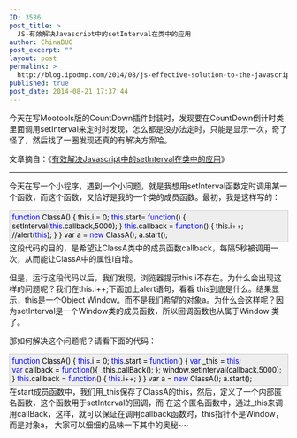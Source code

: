 ```yaml
---
ID: 3586
post_title: >
  JS-有效解决Javascript中的setInterval在类中的应用
author: ChinaBUG
post_excerpt: ""
layout: post
permalink: >
  http://blog.ipodmp.com/2014/08/js-effective-solution-to-the-javascript-setinterval-in-classes-in-the-application-of.html
published: true
post_date: 2014-08-21 17:37:44
---
```

今天在写Mootools版的CountDown插件封装时，发现要在CountDown倒计时类里面调用setInterval来定时时发现，怎么都是没办法定时，只能是显示一次，奇了怪了，然后找了一圈发现还真的有解决方案哈。

文章摘自：《<a href="http://www.cnitblog.com/CoffeeCat/archive/2008/03/07/35095.html">有效解决Javascript中的setInterval在类中的应用</a>》

------

今天在写一个小程序，遇到一个小问题，就是我想用setInterval函数定时调用某一个函数，而这个函数，又恰好是我的一个类的成员函数。最初，我是这样写的：
<div style="border: 1px solid #cccccc; padding: 4px 5px 4px 4px; background-color: #eeeeee; font-size: 13px; width: 98%;"><span style="color: #0000ff;">function</span><span style="color: #000000;"> ClassA()
{
this.i = 0;
</span><span style="color: #0000ff;">this</span><span style="color: #000000;">.start</span><span style="color: #000000;">=</span><span style="color: #000000;"> </span><span style="color: #0000ff;">function</span><span style="color: #000000;">()
{
setInterval(</span><span style="color: #0000ff;">this</span><span style="color: #000000;">.callback,</span><span style="color: #000000;">5000</span><span style="color: #000000;">);
}
</span><span style="color: #0000ff;">this</span><span style="color: #000000;">.callback </span><span style="color: #000000;">=</span><span style="color: #000000;"> </span><span style="color: #0000ff;">function</span><span style="color: #000000;">()
{
this.i++;
//alert(</span><span style="color: #0000ff;">this</span><span style="color: #000000;">);
}
}
var a =</span><span style="color: #0000ff;"> new</span><span style="color: #000000;"> ClassA();
a.start</span><span style="color: #000000;">();</span></div>
这段代码的目的，是希望让ClassA类中的成员函数callback，每隔5秒被调用一次，从而能让ClassA中的属性i自增。

但是，运行这段代码以后，我们发现，浏览器提示this.i不存在。为什么会出现这样的问题呢？我们在this.i++;下面加上alert语句，看看 this到底是什么。结果显示，this是一个Object Window。而不是我们希望的对象a。为什么会这样呢？因为setInterval是一个Window类的成员函数，所以回调函数也从属于Window 类了。

那如何解决这个问题呢？请看下面的代码：
<div style="border: 1px solid #cccccc; padding: 4px 5px 4px 4px; background-color: #eeeeee; font-size: 13px; width: 98%;"><span style="color: #0000ff;">function</span><span style="color: #000000;"> ClassA()
{
</span><span style="color: #0000ff;">this</span><span style="color: #000000;">.i </span><span style="color: #000000;">=</span><span style="color: #000000;"> </span><span style="color: #000000;">0</span><span style="color: #000000;">;
</span><span style="color: #0000ff;">this</span><span style="color: #000000;">.start </span><span style="color: #000000;">=</span><span style="color: #000000;"> </span><span style="color: #0000ff;">function</span><span style="color: #000000;">()
{
</span><span style="color: #0000ff;">var</span><span style="color: #000000;"> _this </span><span style="color: #000000;">=</span><span style="color: #000000;"> </span><span style="color: #0000ff;">this</span><span style="color: #000000;">;
</span><span style="color: #0000ff;">var</span><span style="color: #000000;"> callback </span><span style="color: #000000;">=</span><span style="color: #000000;"> </span><span style="color: #0000ff;">function</span><span style="color: #000000;">(){ _this.callBack(); };
window.setInterval(callback,</span><span style="color: #000000;">5000</span><span style="color: #000000;">);
}
</span><span style="color: #0000ff;">this</span><span style="color: #000000;">.callback </span><span style="color: #000000;">=</span><span style="color: #000000;"> </span><span style="color: #0000ff;">function</span><span style="color: #000000;">()
{
</span><span style="color: #0000ff;">this</span><span style="color: #000000;">.i</span><span style="color: #000000;">++</span><span style="color: #000000;">;
}
}
var a </span><span style="color: #000000;">=</span><span style="color: #000000;"> </span><span style="color: #0000ff;">new</span><span style="color: #000000;"> ClassA();
a.start();</span></div>
在start成员函数中，我们用_this保存了ClassA的this，然后，定义了一个内部匿名函数，这个函数用于setInterval的回调，而 在这个匿名函数中，通过_this来调用callBack，这样，就可以保证在调用callback函数时，this指针不是Window，而是对象a， 大家可以细细的品味一下其中的奥秘~~